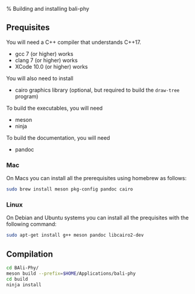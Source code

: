 % Building and installing bali-phy

## Prequisites

You will need a C++ compiler that understands C++17.  

* gcc 7 (or higher) works
* clang 7 (or higher) works
* XCode 10.0 (or higher) works

You will also need to install

* cairo graphics library (optional, but required to build the `draw-tree` program)

To build the executables, you will need

* meson
* ninja

To build the documentation, you will need

* pandoc

### Mac
On Macs you can install all the prerequisites using homebrew as follows:

```sh
sudo brew install meson pkg-config pandoc cairo
```

### Linux
On Debian and Ubuntu systems you can install all the prequisites with the following command:

``` sh
sudo apt-get install g++ meson pandoc libcairo2-dev
```

## Compilation

``` sh
cd BAli-Phy/
meson build --prefix=$HOME/Applications/bali-phy
cd build
ninja install
```

